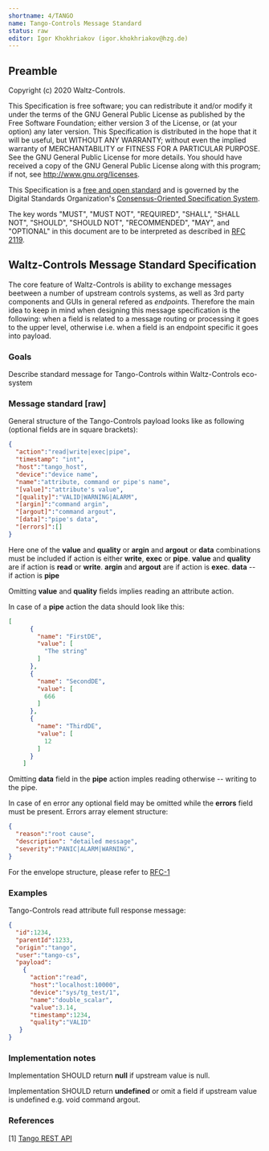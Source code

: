 ```yaml
---
shortname: 4/TANGO
name: Tango-Controls Message Standard
status: raw
editor: Igor Khokhriakov (igor.khokhriakov@hzg.de)
---
```


## Preamble

Copyright (c) 2020 Waltz-Controls.

This Specification is free software; you can redistribute it and/or modify it under the terms of the GNU General Public License as published by the Free Software Foundation; either version 3 of the License, or (at your option) any later version. This Specification is distributed in the hope that it will be useful, but WITHOUT ANY WARRANTY; without even the implied warranty of MERCHANTABILITY or FITNESS FOR A PARTICULAR PURPOSE. See the GNU General Public License for more details. You should have received a copy of the GNU General Public License along with this program; if not, see <http://www.gnu.org/licenses>.

This Specification is a [free and open standard](http://www.digistan.org/open-standard:definition) and is governed by the Digital Standards Organization's [Consensus-Oriented Specification System](http://www.digistan.org/spec:1/COSS).

The key words "MUST", "MUST NOT", "REQUIRED", "SHALL", "SHALL NOT", "SHOULD", "SHOULD NOT", "RECOMMENDED", "MAY", and "OPTIONAL" in this document are to be interpreted as described in [RFC 2119](http://tools.ietf.org/html/rfc2119).

## Waltz-Controls Message Standard Specification

The core feature of Waltz-Controls is ability to exchange messages beetween a number of upstream controls systems, as well as 3rd party components and GUIs in general refered as *endpoint*s. Therefore the main idea to keep in mind when designing this message specification is the following: when a field is related to a message routing or processing it goes to the upper level, otherwise i.e. when a field is an endpoint specific it goes into payload.


### Goals

Describe standard message for Tango-Controls within Waltz-Controls eco-system

### Message standard [raw]

General structure of the Tango-Controls payload looks like as following (optional fields are in square brackets):

```json
{
  "action":"read|write|exec|pipe",
  "timestamp": "int",
  "host":"tango_host",
  "device":"device name",
  "name":"attribute, command or pipe's name",
  "[value]":"attribute's value",
  "[quality]":"VALID|WARNING|ALARM",
  "[argin]":"command argin",
  "[argout]":"command argout",
  "[data]":"pipe's data",
  "[errors]":[]
}
```

Here one of the **value** and **quality** or **argin** and **argout** or **data** combinations must be included if action is either **write**, **exec** or **pipe**.
**value** and **quality** are if action is **read** or **write**.
**argin** and **argout** are if action is **exec**.
**data** -- if action is **pipe**

Omitting **value** and **quality** fields implies reading an attribute action.

In case of a **pipe** action the data should look like this:

```json
[
      {
        "name": "FirstDE",
        "value": [
          "The string"
        ]
      },
      {
        "name": "SecondDE",
        "value": [
          666
        ]
      },
      {
        "name": "ThirdDE",
        "value": [
          12
        ]
      }
    ]
```    

Omitting **data** field in the **pipe** action imples reading otherwise -- writing to the pipe.

In case of en error any optional field may be omitted while the **errors** field must be present.
Errors array element structure:

```json
{
  "reason":"root cause",
  "description": "detailed message",
  "severity":"PANIC|ALARM|WARNING",
}
```

For the envelope structure, please refer to [RFC-1](../1/README.md)

### Examples

Tango-Controls read attribute full response message:

```json
{
  "id":1234,
  "parentId":1233,
  "origin":"tango",
  "user":"tango-cs",
  "payload":
    {
      "action":"read",
      "host":"localhost:10000",
      "device":"sys/tg_test/1",
      "name":"double_scalar",
      "value":3.14,
      "timestamp":1234,
      "quality":"VALID"
   }
}
```

### Implementation notes

Implementation SHOULD return **null** if upstream value is null.

Implementation SHOULD return **undefined** or omit a field if upstream value is undefined e.g. void command argout.

### References

[1] [Tango REST API](https://github.com/tango-controls/rest-api)
